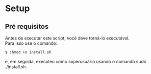 # Setup

## Pré requisitos

Antes de executar este script, você deve torná-lo executável. </br>
Para isso use o comando:
```bash
$ chmod +x install.sh
```
e, em seguida, executeo como superusuário usando o comando sudo ./install.sh.